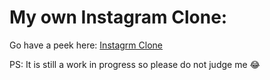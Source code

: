# My own Instagram Clone: 
 Go have a peek here: [Instagrm Clone](https://naveeenmuthh.github.io/instagram-clone/)

 PS: It is still a work in progress so please do not judge me 😂